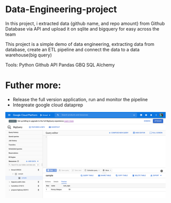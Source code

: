 # Data-Engineering-project

In this project, i extracted data {github name, and repo amount} from Github Database via API and upload it on sqlite and bigquery for easy across the team

This project is a simple demo of data engineering, extracting data from database, create an ETL pipeline and connect the data to a data warehouse(big query)

Tools:
Python
Github API
Pandas GBQ
SQL Alchemy

# Futher more:

- Release the full version application, run and monitor the pipeline
- Integreate google cloud dataprep 

![Image of bq](https://github.com/Emekaborisama/Data-Eng--Github-API-ETL-pipeline/blob/main/Screen%20Shot%202020-11-01%20at%206.37.28%20PM.png)


